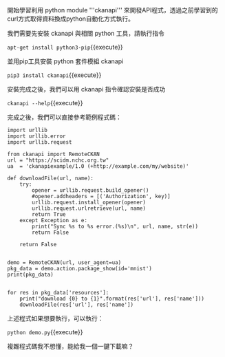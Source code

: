 開始學習利用 python module '''ckanapi''' 來開發API程式，透過之前學習到的curl方式取得資料換成python自動化方式執行。

我們需要先安裝 ckanapi 與相關 python 工具，請執行指令

`apt-get install python3-pip`{{execute}}

並用pip工具安裝 python 套件模組 ckanapi

`pip3 install ckanapi`{{execute}}

安裝完成之後，我們可以用 ckanapi 指令確認安裝是否成功

`ckanapi --help`{{execute}}

完成之後，我們可以直接參考範例程式碼：

    import urllib
    import urllib.error
    import urllib.request
    
    from ckanapi import RemoteCKAN
    url = "https://scidm.nchc.org.tw"
    ua  = 'ckanapiexample/1.0 (+http://example.com/my/website)'
    
    def downloadFile(url, name):
        try:
            opener = urllib.request.build_opener()
            #opener.addheaders = [('Authorization', key)]
            urllib.request.install_opener(opener)
            urllib.request.urlretrieve(url, name)
            return True
        except Exception as e:
            print("Sync %s to %s error.(%s)\n", url, name, str(e))
            return False
    
        return False
    
    
    demo = RemoteCKAN(url, user_agent=ua)
    pkg_data = demo.action.package_show(id='mnist')
    print(pkg_data)
    
    
    for res in pkg_data['resources']:
        print("download {0} to {1}".format(res['url'], res['name']))
        downloadFile(res['url'], res['name'])

上述程式如果想要執行，可以執行：

`python demo.py`{{execute}}
    
複雜程式碼我不想懂，能給我一個一鍵下載嘛？
